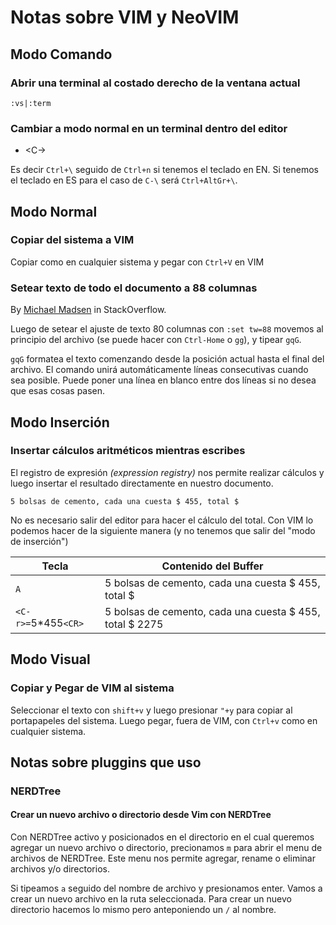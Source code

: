 # Notas sobre VIM y NeoVIM

## Modo Comando

### Abrir una terminal al costado derecho de la ventana actual

```console
:vs|:term
```

### Cambiar a modo normal en un terminal dentro del editor

- <C-\> <C-n>

Es decir `Ctrl+\` seguido de `Ctrl+n` si tenemos el teclado en EN. Si tenemos el teclado
en ES para el caso de `C-\` será `Ctrl+AltGr+\`.

## Modo Normal

### Copiar del sistema a VIM

Copiar como en cualquier sistema y pegar con `Ctrl+V` en VIM

### Setear texto de todo el documento a 88 columnas

By [Michael Madsen](https://stackoverflow.com/a/3033455/9062331) in StackOverflow.

Luego de setear el ajuste de texto 80 columnas con `:set tw=88` movemos al
principio del archivo (se puede hacer con `Ctrl-Home` o `gg`), y tipear `gqG`.

`gqG` formatea el texto comenzando desde la posición actual hasta el final del archivo.
El comando unirá automáticamente líneas consecutivas cuando sea posible. Puede poner
una línea en blanco entre dos líneas si no desea que esas cosas pasen.

## Modo Inserción

### Insertar cálculos aritméticos mientras escribes

El registro de expresión *(expression registry)* nos permite realizar cálculos y luego
insertar el resultado directamente en nuestro documento.

```console
5 bolsas de cemento, cada una cuesta $ 455, total $
```

No es necesario salir del editor para hacer el cálculo del total. Con VIM lo podemos
hacer de la siguiente manera (y no tenemos que salir del "modo de inserción")

| Tecla | Contenido del Buffer |
| ----- | -------------------- |
|  `A`  | 5 bolsas de cemento, cada una cuesta $ 455, total $ |
| `<C-r>=`5*455`<CR>` | 5 bolsas de cemento, cada una cuesta $ 455, total $ 2275 |

## Modo Visual

### Copiar y Pegar de VIM al sistema

Seleccionar el texto con `shift+v` y luego presionar `"+y` para copiar al portapapeles
del sistema. Luego pegar, fuera de VIM, con `Ctrl+v` como en cualquier sistema.

## Notas sobre pluggins que uso

### NERDTree

#### Crear un nuevo archivo o directorio desde Vim con NERDTree

Con NERDTree activo y posicionados en el directorio en el cual queremos agregar un nuevo
archivo o directorio, precionamos `m` para abrir el menu de archivos de NERDTree. Este
menu nos permite agregar, rename o eliminar archivos y/o directorios.

Si tipeamos `a` seguido del nombre de archivo y presionamos enter. Vamos a crear un
nuevo archivo en la ruta seleccionada. Para crear un nuevo directorio hacemos lo mismo
pero anteponiendo un `/` al nombre.
